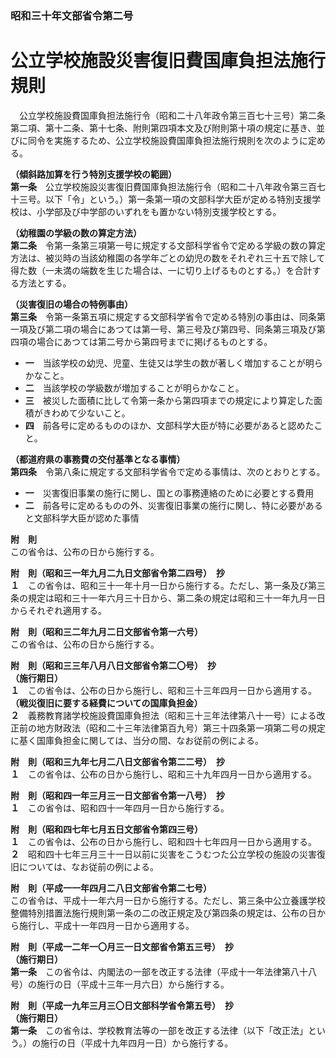 ### 昭和三十年文部省令第二号  
# 公立学校施設災害復旧費国庫負担法施行規則  
　公立学校施設費国庫負担法施行令（昭和二十八年政令第三百七十三号）第二条第二項、第十二条、第十七条、附則第四項本文及び附則第十項の規定に基き、並びに同令を実施するため、公立学校施設費国庫負担法施行規則を次のように定める。  
  
**（傾斜路加算を行う特別支援学校の範囲）**  
**第一条**　公立学校施設災害復旧費国庫負担法施行令（昭和二十八年政令第三百七十三号。以下「令」という。）第一条第一項の文部科学大臣が定める特別支援学校は、小学部及び中学部のいずれをも置かない特別支援学校とする。  
  
**（幼稚園の学級の数の算定方法）**  
**第二条**　令第一条第三項第一号に規定する文部科学省令で定める学級の数の算定方法は、被災時の当該幼稚園の各学年ごとの幼児の数をそれぞれ三十五で除して得た数（一未満の端数を生じた場合は、一に切り上げるものとする。）を合計する方法とする。  
  
**（災害復旧の場合の特例事由）**  
**第三条**　令第一条第五項に規定する文部科学省令で定める特別の事由は、同条第一項及び第二項の場合にあつては第一号、第三号及び第四号、同条第三項及び第四項の場合にあつては第二号から第四号までに掲げるものとする。  
* **一**　当該学校の幼児、児童、生徒又は学生の数が著しく増加することが明らかなこと。  
* **二**　当該学校の学級数が増加することが明らかなこと。  
* **三**　被災した面積に比して令第一条から第四項までの規定により算定した面積がきわめて少ないこと。  
* **四**　前各号に定めるもののほか、文部科学大臣が特に必要があると認めたこと。  
  
**（都道府県の事務費の交付基準となる事情）**  
**第四条**　令第八条に規定する文部科学省令で定める事情は、次のとおりとする。  
* **一**　災害復旧事業の施行に関し、国との事務連絡のために必要とする費用  
* **二**　前各号に定めるものの外、災害復旧事業の施行に関し、特に必要があると文部科学大臣が認めた事情  
  
**附　則**  
この省令は、公布の日から施行する。  
  
**附　則（昭和三一年九月二九日文部省令第二四号）　抄**  
**１**　この省令は、昭和三十一年十月一日から施行する。ただし、第一条及び第三条の規定は昭和三十一年六月三十日から、第二条の規定は昭和三十一年九月一日からそれぞれ適用する。  
  
**附　則（昭和三二年九月二日文部省令第一六号）**  
この省令は、公布の日から施行する。  
  
**附　則（昭和三三年八月八日文部省令第二〇号）　抄**  
**（施行期日）**  
**１**　この省令は、公布の日から施行し、昭和三十三年四月一日から適用する。  
**（戦災復旧に要する経費についての国庫負担金）**  
**２**　義務教育諸学校施設費国庫負担法（昭和三十三年法律第八十一号）による改正前の地方財政法（昭和二十三年法律第百九号）第三十四条第一項第二号の規定に基く国庫負担金に関しては、当分の間、なお従前の例による。  
  
**附　則（昭和三九年七月二八日文部省令第二二号）　抄**  
**１**　この省令は、公布の日から施行し、昭和三十九年四月一日から適用する。  
  
**附　則（昭和四一年三月三一日文部省令第一八号）　抄**  
**１**　この省令は、昭和四十一年四月一日から施行する。  
  
**附　則（昭和四七年七月五日文部省令第四三号）**  
**１**　この省令は、公布の日から施行し、昭和四十七年四月一日から適用する。  
**２**　昭和四十七年三月三十一日以前に災害をこうむつた公立学校の施設の災害復旧については、なお従前の例による。  
  
**附　則（平成一一年四月二八日文部省令第二七号）**  
この省令は、平成十一年六月一日から施行する。ただし、第三条中公立養護学校整備特別措置法施行規則第一条の二の改正規定及び第四条の規定は、公布の日から施行し、平成十一年四月一日から適用する。  
  
**附　則（平成一二年一〇月三一日文部省令第五三号）　抄**  
**（施行期日）**  
**第一条**　この省令は、内閣法の一部を改正する法律（平成十一年法律第八十八号）の施行の日（平成十三年一月六日）から施行する。  
  
**附　則（平成一九年三月三〇日文部科学省令第五号）　抄**  
**（施行期日）**  
**第一条**　この省令は、学校教育法等の一部を改正する法律（以下「改正法」という。）の施行の日（平成十九年四月一日）から施行する。  
  

